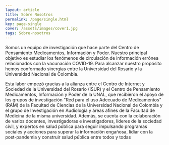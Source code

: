 ```yaml
---
layout: article
title: Sobre Nosotros
permalink: /page/single.html
key: page-single
cover: /assets/images/cover1.jpg
tags: Sobre-nosotros
---
```


Somos un equipo de investigación que hace parte del Centro de Pensamiento Medicamentos, Información y Poder. Nuestro principal objetivo es estudiar los fenómenos de circulación de información errónea relacionados con la vacunación COVID-19. Para alcanzar nuestro propósito hemos conformado sinergias entre la Universidad del Rosario y la Universidad Nacional de Colombia. 

Esta labor empezó gracias a la alianza entre el Centro de Internet y Sociedad de la Universidad del Rosario (ISUR) y el Centro de Pensamiento Medicamentos, Información y Poder de la UNAL, que recibieron el  apoyo de los grupos de investigación "Red para el uso Adecuado de Medicamentos" (RAM) de la Facultad de Ciencias de la Universidad Nacional de Colombia y el grupo de Investigación en Audiología y áreas afines de la Facultad de Medicina de la misma universidad. Además, se cuenta con la colaboración de varios docentes, investigadoras e investigadores, líderes de la sociedad civil, y expertos en salud pública para seguir impulsando programas sociales y acciones para superar la información engañosa, lidiar con la post-pandemia y construir salud pública entre todos y todas




